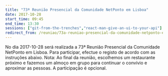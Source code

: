 ```yaml
---
title: "73ª Reunião Presencial da Comunidade NetPonto em Lisboa"
date: 2017-10-28
start_time: 09:45
end_time: 13:30
sessions: ["git-from-the-trenches","react-man-give-an-ui-to-your-api"]
redirect_from: /reuniao/73a-reuniao-presencial-da-comunidade-netponto-em-lisboa/
---
```

No dia 2017-10-28 será realizada a 73ª Reunião Presencial da Comunidade NetPonto em Lisboa. Para participar, efectue o registo de acordo com as instruções abaixo.
Nota: Ao final da reunião, escolhemos um restaurante próximo e fazemos um almoço em grupo para continuar o convívio e aproximar as pessoas. A participação é opcional.